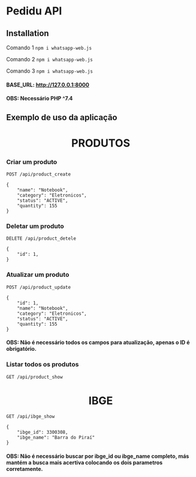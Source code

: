 # Pedidu API

## Installation

Comando 1 `npm i whatsapp-web.js`

Comando 2 `npm i whatsapp-web.js`

Comando 3 `npm i whatsapp-web.js`

#### BASE_URL: http://127.0.0.1:8000

#### OBS: Necessário PHP ^7.4

## Exemplo de uso da aplicação


<h1 align="center">
PRODUTOS
</h1>

### Criar um produto
```
POST /api/product_create
```
```
{
    "name": "Notebook",
    "category": "Eletronicos",
    "status": "ACTIVE",
    "quantity": 155
}
```



### Deletar um produto
```
DELETE /api/product_detele
```
```
{
    "id": 1, 
}
```



### Atualizar um produto
```
POST /api/product_update
```
```
{
    "id": 1, 
    "name": "Notebook",
    "category": "Eletronicos",
    "status": "ACTIVE",
    "quantity": 155
}
```
#### OBS: Não é necessário todos os campos para atualização, apenas o ID é obrigatório.



### Listar todos os produtos
```
GET /api/product_show
```



<h1 align="center">
IBGE
</h1>

```
GET /api/ibge_show
```
```
{
    "ibge_id": 3300308, 
    "ibge_name": "Barra do Piraí" 
}
```
#### OBS: Não é necessário buscar por ibge_id ou ibge_name completo, más mantém a busca mais acertiva colocando os dois parametros corretamente.
